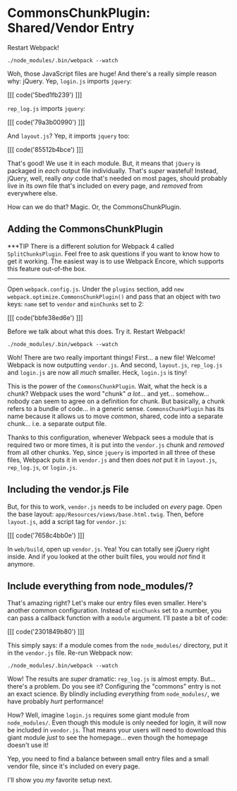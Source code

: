# CommonsChunkPlugin: Shared/Vendor Entry

Restart Webpack!

```terminal-silent
./node_modules/.bin/webpack --watch
```

Woh, those JavaScript files are huge! And there's a really simple reason why:
jQuery. Yep, `login.js` imports `jquery`:

[[[ code('5bed1fb239') ]]]

`rep_log.js` imports `jquery`:

[[[ code('79a3b00990') ]]]

And `layout.js`? Yep, it imports `jquery` too:

[[[ code('85512b4bce') ]]]

That's good! We use it in each module. But, it means that `jQuery` is packaged in
*each* output file individually. That's *super* wasteful! Instead, jQuery, well,
really *any* code that's needed on most pages, should probably live in its *own*
file that's included on every page, and *removed* from everywhere else.

How can we do that? Magic. Or, the CommonsChunkPlugin.

## Adding the CommonsChunkPlugin

***TIP
There is a different solution for Webpack 4 called `SplitChunksPlugin`. Feel free 
to ask questions if you want to know how to get it working. The easiest way is to use
Webpack Encore, which supports this feature out-of-the box.
***

Open `webpack.config.js`. Under the `plugins` section, add
`new webpack.optimize.CommonsChunkPlugin()` and pass that an object with two keys:
`name` set to `vendor` and `minChunks` set to 2:

[[[ code('bbfe38ed6e') ]]]

Before we talk about what this does. Try it. Restart Webpack!

```terminal-silent
./node_modules/.bin/webpack --watch
```

Woh! There are two really important things! First... a new file! Welcome! Webpack
is now outputting `vendor.js`. And second, `layout.js`, `rep_log.js` and `login.js`
are now all *much* smaller. Heck, `login.js` is tiny!

This is the power of the `CommonsChunkPlugin`. Wait, what the heck is a chunk?
Webpack uses the word "chunk" *a lot*... and yet... somehow... nobody can seem to
agree on a definition for chunk. But basically, a chunk refers to a bundle of code...
in a generic sense. `CommonsChunkPlugin` has its name because it allows us to move
*common*, shared, code into a separate chunk... i.e. a separate output file.

Thanks to this configuration, whenever Webpack sees a module that is required two
or more times, it is put into the `vendor.js` chunk and *removed* from all other
chunks. Yep, since `jquery` is imported in all three of these files, Webpack puts
it in `vendor.js` and then does *not* put it in `layout.js`, `rep_log.js`, or `login.js`.

## Including the vendor.js File

But, for this to work, `vendor.js` needs to be included on *every* page. Open the
base layout: `app/Resources/views/base.html.twig`. Then, before `layout.js`, add
a script tag for `vendor.js`:

[[[ code('7658c4bb0e') ]]]

In `web/build`, open up `vendor.js`. Yea! You can totally see jQuery right inside.
And if you looked at the other built files, you would *not* find it anymore.

## Include everything from node_modules/?

That's amazing right? Let's make our entry files even smaller. Here's another
common configuration. Instead of `minChunks` set to a number, you can pass a callback
function with a `module` argument. I'll paste a bit of code:

[[[ code('2301849b80') ]]]

This simply says: if a module comes from the `node_modules/` directory, put it in
the `vendor.js` file. Re-run Webpack now:

```terminal-silent
./node_modules/.bin/webpack --watch
```

Wow! The results are *super* dramatic: `rep_log.js` is almost empty. But... there's
a problem. Do you see it? Configuring the "commons" entry is not an exact science.
By blindly including *everything* from `node_modules/`, we have probably *hurt*
performance!

How? Well, imagine `login.js` requires some giant module from `node_modules/`. Even
though this module is only needed for login, it will now be included in `vendor.js`.
That means your users will need to download this giant module *just* to see the homepage...
even though the homepage doesn't use it!

Yep, you need to find a balance between small entry files and a small vendor file,
since it's included on every page.

I'll show you *my* favorite setup next.
